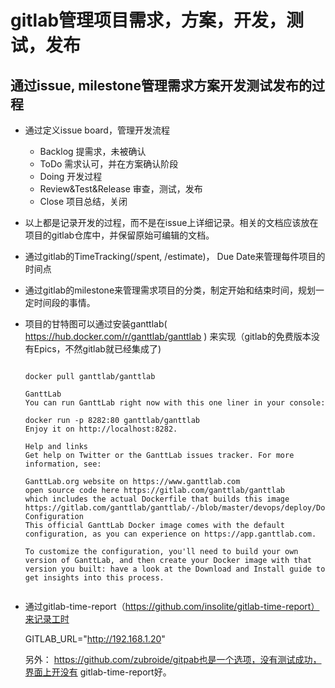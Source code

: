 # gitlab管理项目需求，方案，开发，测试，发布

## 通过issue, milestone管理需求方案开发测试发布的过程

+ 通过定义issue board，管理开发流程

  + Backlog 提需求，未被确认
  + ToDo 需求认可，并在方案确认阶段
  + Doing 开发过程
  + Review&Test&Release 审查，测试，发布
  + Close  项目总结，关闭

+ 以上都是记录开发的过程，而不是在issue上详细记录。相关的文档应该放在项目的gitlab仓库中，并保留原始可编辑的文档。

+ 通过gitlab的TimeTracking(/spent, /estimate)， Due Date来管理每件项目的时间点

+ 通过gitlab的milestone来管理需求项目的分类，制定开始和结束时间，规划一定时间段的事情。

+ 项目的甘特图可以通过安装ganttlab(  https://hub.docker.com/r/ganttlab/ganttlab ) 来实现（gitlab的免费版本没有Epics，不然gitlab就已经集成了)

  ```
  
  docker pull ganttlab/ganttlab
  
  GanttLab
  You can run GanttLab right now with this one liner in your console:
  
  docker run -p 8282:80 ganttlab/ganttlab
  Enjoy it on http://localhost:8282.
  
  Help and links
  Get help on Twitter or the GanttLab issues tracker. For more information, see:
  
  GanttLab.org website on https://www.ganttlab.com
  open source code here https://gitlab.com/ganttlab/ganttlab
  which includes the actual Dockerfile that builds this image https://gitlab.com/ganttlab/ganttlab/-/blob/master/devops/deploy/DockerHub/Dockerfile
  Configuration
  This official GanttLab Docker image comes with the default configuration, as you can experience on https://app.ganttlab.com.
  
  To customize the configuration, you'll need to build your own version of GanttLab, and then create your Docker image with that version you built: have a look at the Download and Install guide to get insights into this process.
  
  
  ```

+ 通过gitlab-time-report（https://github.com/insolite/gitlab-time-report）来记录工时

  GITLAB_URL="http://192.168.1.20"

  

  另外： https://github.com/zubroide/gitpab也是一个选项，没有测试成功，界面上开没有 gitlab-time-report好。

  

  

